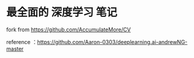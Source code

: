 # 最全面的 深度学习 笔记

fork from https://github.com/AccumulateMore/CV

reference ：https://github.com/Aaron-0303/deeplearning.ai-andrewNG-master
